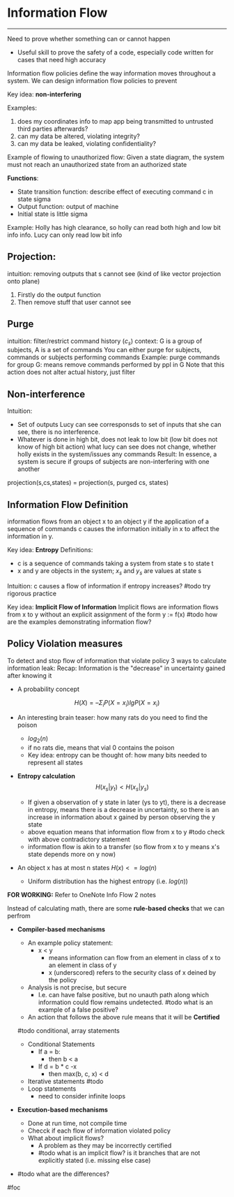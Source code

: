 # Information Flow
---
Need to prove whether something can or cannot happen
- Useful skill to prove the safety of a code, especially code written for cases that need high accuracy

Information flow policies define the way information moves throughout a system.
We can design information flow policies to prevent

Key idea: **non-interfering**

Examples:
1. does my coordinates info to map app being transmitted to untrusted third parties afterwards?
2. can my data be altered, violating integrity?
3. can my data be leaked, violating confidentiality?

Example of flowing to unauthorized flow: Given a state diagram, the system must not reach an unauthorized state from an authorized state

**Functions**:
- State transition function: describe effect of executing command c in state sigma
- Output function: output of machine 
- Initial state is little sigma

Example: Holly has high clearance, so holly can read both high and low bit info
info. Lucy can only read low bit info

## Projection:
intuition: removing outputs that s cannot see (kind of like vector projection onto plane)
1. Firstly do the output function
2. Then remove stuff that user cannot see

## Purge 
intuition: filter/restrict command history ($c_s$)
context: G is a group of subjects, A is a set of commands
You can either purge for subjects, commands or subjects performing commands
Example: purge commands for group G: means remove commands performed by ppl in G
Note that this action does not alter actual history, just filter

## Non-interference
Intuition: 
- Set of outputs Lucy can see corresponsds to set of inputs that she can see, there is no interference.
- Whatever is done in high bit, does not leak to low bit (low bit does not know of high bit action)
what lucy can see does not change, whether holly exists in the system/issues any commands
Result: In essence, a system is secure if groups of subjects are non-interfering with one another

projection(s,cs,states) = projection(s, purged cs, states)

## Information Flow Definition
information flows from an object x to an object y if the application of a sequence of commands c causes the information initially in x to affect the information in y.

Key idea: **Entropy**
Definitions:
- c is a sequence of commands taking a system from state s to state t
- x and y are objects in the system; $x_s$ and $y_s$ are values at state s 

Intuition: c causes a flow of information if entropy increases? #todo try rigorous practice

Key idea: **Implicit Flow of Information**
Implicit flows are information flows from x to y without an explicit assignment of the form y := f(x)
#todo how are the examples demonstrating information flow?

## Policy Violation measures
To detect and stop flow of information that violate policy
3 ways to calculate information leak:
Recap: Information is the "decrease" in uncertainty gained after knowing it
- A probability concept

$$H(X) = –Σ_iP(X = x_i) lg P(X =x_i)$$

- An interesting brain teaser: how many rats do you need to find the poison 
	- $log_2(n)$
	- if no rats die, means that vial 0 contains the poison
	- Key idea: entropy can be thought of: how many bits needed to represent all states

- **Entropy calculation**
$$H(x_s | y_t) < H(x_s |y_s)$$
	- If given a observation of y state in later (ys to yt), there is a decrease in entropy, means there is a decrease in uncertainty, so there is an increase in information about x gained by person observing the y state
	- above equation means that information flow from x to y #todo check with above contradictory statement
	- information flow is akin to a transfer (so flow from x to y means x's state depends more on y now)
- An object x has at most n states $H(x) <= log(n)$
	- Uniform distribution has the highest entropy (i.e. $log(n)$)

**FOR WORKING:** Refer to OneNote Info Flow 2 notes

Instead of calculating math, there are some **rule-based checks** that we can perfrom
- **Compiler-based mechanisms**
	- An example policy statement: 
		- x < y
			- means information can flow from an element in class of x to an element in class of y
			- x (underscored) refers to the security class of x deined by the policy
	- Analysis is not precise, but secure
		- I.e. can have false positive, but no unauth path along which information could flow remains undetected. #todo what is an example of a false positive?
	- An action that follows the above rule means that it will be **Certified**

	#todo conditional, array statements
	- Conditional Statements
		- If a = b:
			- then b < a
		- If d = b * c -x
			- then max(b, c, x) < d
	- Iterative statements #todo
	- Loop statements
		- need to consider infinite loops


- **Execution-based mechanisms**
	- Done at run time, not compile time
	- Checck if each flow of information violated policy
	- What about implicit flows?
		- A problem as they may be incorrectly certified
		- #todo what is an implicit flow? is it branches that are not explicitly stated (i.e. missing else case)
- #todo what are the differences?

#foc 



